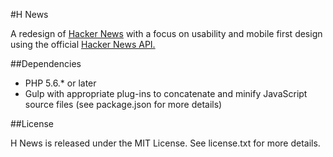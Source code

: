 #H News

A redesign of [Hacker News](http://news.ycombinator.com) with a focus on usability and mobile first design using the official [Hacker News API.](https://github.com/HackerNews/API)

##Dependencies

* PHP 5.6.* or later
* Gulp with appropriate plug-ins to concatenate and minify JavaScript source files (see package.json for more details)

##License

H News is released under the MIT License. See license.txt for more details.